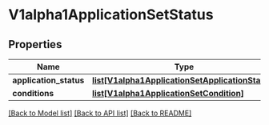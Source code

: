 # V1alpha1ApplicationSetStatus

## Properties
Name | Type | Description | Notes
------------ | ------------- | ------------- | -------------
**application_status** | [**list[V1alpha1ApplicationSetApplicationStatus]**](V1alpha1ApplicationSetApplicationStatus.md) |  | [optional] 
**conditions** | [**list[V1alpha1ApplicationSetCondition]**](V1alpha1ApplicationSetCondition.md) |  | [optional] 

[[Back to Model list]](../README.md#documentation-for-models) [[Back to API list]](../README.md#documentation-for-api-endpoints) [[Back to README]](../README.md)


